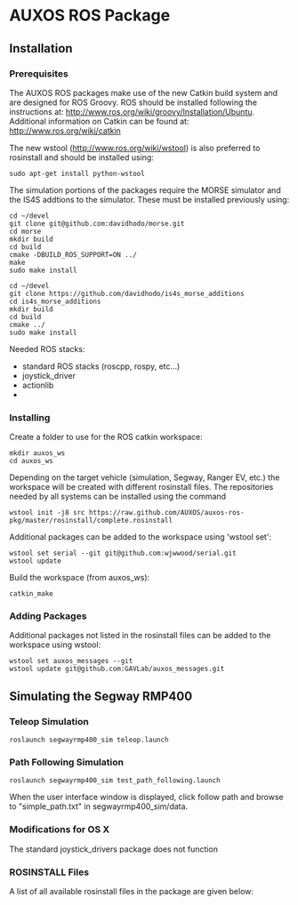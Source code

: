 # AUXOS ROS Package

## Installation

### Prerequisites

The AUXOS ROS packages make use of the new Catkin build system and are designed for ROS Groovy.  ROS should be installed following the instructions at: http://www.ros.org/wiki/groovy/Installation/Ubuntu.  Additional information on Catkin can be found at: http://www.ros.org/wiki/catkin

The new wstool (http://www.ros.org/wiki/wstool) is also preferred to rosinstall and should be installed using:
	
	sudo apt-get install python-wstool

The simulation portions of the packages require the MORSE simulator and the IS4S addtions to the simulator.  These must be installed previously using:

	cd ~/devel
	git clone git@github.com:davidhodo/morse.git
	cd morse
	mkdir build
	cd build
	cmake -DBUILD_ROS_SUPPORT=ON ../
	make
	sudo make install

	cd ~/devel
	git clone https://github.com/davidhodo/is4s_morse_additions
	cd is4s_morse_additions
	mkdir build
	cd build
	cmake ../
	sudo make install

Needed ROS stacks:

* standard ROS stacks (roscpp, rospy, etc…)
* joystick_driver
* actionlib
*  

### Installing

Create a folder to use for the ROS catkin workspace:

	mkdir auxos_ws
	cd auxos_ws

Depending on the target vehicle (simulation, Segway, Ranger EV, etc.) the workspace will be created with different rosinstall files.  The repositories needed by all systems can be installed using the command

	wstool init -j8 src https://raw.github.com/AUXOS/auxos-ros-pkg/master/rosinstall/complete.rosinstall

Additional packages can be added to the workspace using 'wstool set':

	wstool set serial --git git@github.com:wjwwood/serial.git
	wstool update

Build the workspace (from auxos_ws):

	catkin_make


### Adding Packages

Additional packages not listed in the rosinstall files can be added to the workspace using wstool:

	wstool set auxos_messages --git 
	wstool update git@github.com:GAVLab/auxos_messages.git


## Simulating the Segway RMP400

### Teleop Simulation

	roslaunch segwayrmp400_sim teleop.launch
	
### Path Following Simulation

	roslaunch segwayrmp400_sim test_path_following.launch
	
When the user interface window is displayed, click follow path and browse to "simple_path.txt" in segwayrmp400_sim/data.  

### Modifications for OS X

The standard joystick_drivers package does not function

### ROSINSTALL Files

A list of all available rosinstall files in the package are given below:
	
	